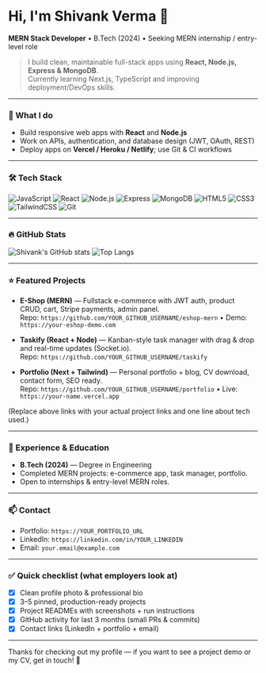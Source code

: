 # Hi, I'm Shivank Verma 👋
**MERN Stack Developer** • B.Tech (2024) • Seeking MERN internship / entry-level role

> I build clean, maintainable full-stack apps using **React, Node.js, Express & MongoDB**.  
> Currently learning Next.js, TypeScript and improving deployment/DevOps skills.

---

### 🔭 What I do
- Build responsive web apps with **React** and **Node.js**  
- Work on APIs, authentication, and database design (JWT, OAuth, REST)  
- Deploy apps on **Vercel / Heroku / Netlify**; use Git & CI workflows

---

### 🛠 Tech Stack
![JavaScript](https://img.shields.io/badge/-JavaScript-323330?logo=javascript&logoColor=F7DF1E)
![React](https://img.shields.io/badge/-React-20232A?logo=react)
![Node.js](https://img.shields.io/badge/-Node.js-43853D?logo=node.js)
![Express](https://img.shields.io/badge/-Express-000000?logo=express)
![MongoDB](https://img.shields.io/badge/-MongoDB-47A248?logo=mongodb)
![HTML5](https://img.shields.io/badge/-HTML5-E34F26?logo=html5)
![CSS3](https://img.shields.io/badge/-CSS3-1572B6?logo=css3)
![TailwindCSS](https://img.shields.io/badge/-Tailwind%20CSS-06B6D4?logo=tailwind-css)
![Git](https://img.shields.io/badge/-Git-F05032?logo=git)

---

### 🔥 GitHub Stats
![Shivank's GitHub stats](https://github-readme-stats.vercel.app/api?username=YOUR_GITHUB_USERNAME&show_icons=true&count_private=true&theme=tokyonight)
![Top Langs](https://github-readme-stats.vercel.app/api/top-langs/?username=YOUR_GITHUB_USERNAME&layout=compact&theme=tokyonight)

---

### ⭐ Featured Projects
- **E-Shop (MERN)** — Fullstack e-commerce with JWT auth, product CRUD, cart, Stripe payments, admin panel.  
  Repo: `https://github.com/YOUR_GITHUB_USERNAME/eshop-mern` • Demo: `https://your-eshop-demo.com`

- **Taskify (React + Node)** — Kanban-style task manager with drag & drop and real-time updates (Socket.io).  
  Repo: `https://github.com/YOUR_GITHUB_USERNAME/taskify`

- **Portfolio (Next + Tailwind)** — Personal portfolio + blog, CV download, contact form, SEO ready.  
  Repo: `https://github.com/YOUR_GITHUB_USERNAME/portfolio` • Live: `https://your-name.vercel.app`

(Replace above links with your actual project links and one line about tech used.)

---

### 📄 Experience & Education
- **B.Tech (2024)** — Degree in Engineering  
- Completed MERN projects: e-commerce app, task manager, portfolio.  
- Open to internships & entry-level MERN roles.

---

### 📫 Contact
- Portfolio: `https://YOUR_PORTFOLIO_URL`  
- LinkedIn: `https://linkedin.com/in/YOUR_LINKEDIN`  
- Email: `your.email@example.com`

---

### ✅ Quick checklist (what employers look at)
- [x] Clean profile photo & professional bio  
- [x] 3–5 pinned, production-ready projects  
- [x] Project READMEs with screenshots + run instructions  
- [x] GitHub activity for last 3 months (small PRs & commits)  
- [x] Contact links (LinkedIn + portfolio + email)

---

Thanks for checking out my profile — if you want to see a project demo or my CV, get in touch! 🚀
